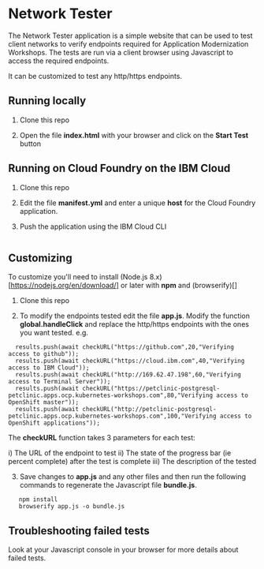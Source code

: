 # Network Tester

The Network Tester application is a simple website that can be used to test client networks to verify  endpoints required for Application Modernization Workshops. The tests are run via a client browser using Javascript to access the required endpoints.

It can be customized to test any http/https endpoints.

## Running locally

1. Clone this repo

2. Open the file **index.html** with your browser and click on the **Start Test** button

## Running on Cloud Foundry on the IBM Cloud

1. Clone this repo

2. Edit the file **manifest.yml** and enter a unique **host** for the Cloud Foundry application.

3. Push the application using the IBM Cloud CLI

   ```ibmcloud cf push
   ```
## Customizing

To customize you'll need to install (Node.js 8.x)[https://nodejs.org/en/download/] or later with **npm** and (browserify)[]

1. Clone this repo

2. To modify the endpoints tested edit the file **app.js**. Modify the function **global.handleClick** and  replace the http/https endpoints with the ones you want tested.
e.g.
```
  results.push(await checkURL("https://github.com",20,"Verifying access to github"));
  results.push(await checkURL("https://cloud.ibm.com",40,"Verifying access to IBM Cloud"));
  results.push(await checkURL("http://169.62.47.198",60,"Verifying access to Terminal Server"));
  results.push(await checkURL("https://petclinic-postgresql-petclinic.apps.ocp.kubernetes-workshops.com",80,"Verifying access to OpenShift master"));
  results.push(await checkURL("http://petclinic-postgresql-petclinic.apps.ocp.kubernetes-workshops.com",100,"Verifying access to OpenShift applications"));
```  
The **checkURL** function takes 3 parameters for each test:

   i) The URL of the endpoint to test
  ii) The state of the progress bar (ie percent complete) after the test is complete
 iii) The description of the tested

3. Save changes to **app.js** and any other files and then run the following commands to regenerate the Javascript file **bundle.js**.
```
   npm install
   browserify app.js -o bundle.js
```

## Troubleshooting failed tests

Look at your Javascript console in your browser for more details about failed tests.
